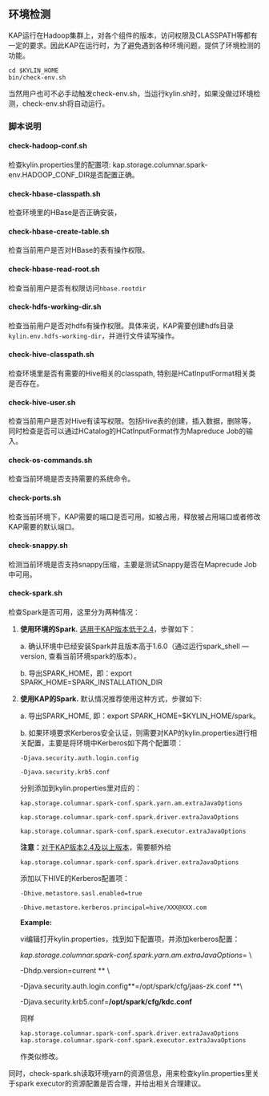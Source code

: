 ## 环境检测

KAP运行在Hadoop集群上，对各个组件的版本，访问权限及CLASSPATH等都有一定的要求。因此KAP在运行时，为了避免遇到各种环境问题，提供了环境检测的功能。

```shell
cd $KYLIN_HOME
bin/check-env.sh
```

当然用户也可不必手动触发check-env.sh，当运行kylin.sh时，如果没做过环境检测，check-env.sh将自动运行。

### **脚本说明**

#### **check-hadoop-conf.sh**

检查kylin.properties里的配置项: kap.storage.columnar.spark-env.HADOOP_CONF_DIR是否配置正确。

#### **check-hbase-classpath.sh**

检查环境里的HBase是否正确安装，

#### **check-hbase-create-table.sh**

检查当前用户是否对HBase的表有操作权限。

#### **check-hbase-read-root.sh**

检查当前用户是否有权限访问`hbase.rootdir`

#### **check-hdfs-working-dir.sh**

检查当前用户是否对hdfs有操作权限。具体来说，KAP需要创建hdfs目录`kylin.env.hdfs-working-dir`，并进行文件读写操作。

#### **check-hive-classpath.sh**

检查环境里是否有需要的Hive相关的classpath, 特别是HCatInputFormat相关类是否存在。

#### **check-hive-user.sh**

检查当前用户是否对Hive有读写权限。包括Hive表的创建，插入数据，删除等，同时检查是否可以通过HCatalog的HCatInputFormat作为Mapreduce Job的输入。

#### **check-os-commands.sh**

检查当前环境是否支持需要的系统命令。

#### **check-ports.sh**

检查当前环境下，KAP需要的端口是否可用。如被占用，释放被占用端口或者修改KAP需要的默认端口。

#### **check-snappy.sh**

检测当前环境是否支持snappy压缩，主要是测试Snappy是否在Maprecude Job中可用。

#### **check-spark.sh**

检查Spark是否可用，这里分为两种情况：

1. **使用环境的Spark.** <u>适用于KAP版本低于2.4</u>，步骤如下：

   a. 确认环境中已经安装Spark并且版本高于1.6.0（通过运行spark_shell —version, 查看当前环境spark的版本）。

   b. 导出SPARK_HOME，即：export SPARK_HOME=SPARK_INSTALLATION_DIR

2. **使用KAP的Spark.**  默认情况推荐使用这种方式，步骤如下:

   a. 导出SPARK_HOME, 即：export SPARK_HOME=$KYLIN_HOME/spark。

   b. 如果环境要求Kerberos安全认证，则需要对KAP的kylin.properties进行相关配置，主要是将环境中Kerberos如下两个配置项：

   `-Djava.security.auth.login.config`

   `-Djava.security.krb5.conf`

   分别添加到kylin.properties里对应的：

   `kap.storage.columnar.spark-conf.spark.yarn.am.extraJavaOptions`

   `kap.storage.columnar.spark-conf.spark.driver.extraJavaOptions`

   `kap.storage.columnar.spark-conf.spark.executor.extraJavaOptions`

   **注意：**<u>对于KAP版本2.4及以上版本</u>，需要额外给

   `kap.storage.columnar.spark-conf.spark.driver.extraJavaOptions`

   添加以下HIVE的Kerberos配置项：

   `-Dhive.metastore.sasl.enabled=true`

   `-Dhive.metastore.kerberos.principal=hive/XXX@XXX.com`

   **Example:**

   vi编辑打开kylin.properties，找到如下配置项，并添加kerberos配置：

   *kap.storage.columnar.spark-conf.spark.yarn.am.extraJavaOptions*= \

   -Dhdp.version=current ** \

   -Djava.security.auth.login.config**=/opt/spark/cfg/jaas-zk.conf **\

   -Djava.security.krb5.conf=**/opt/spark/cfg/kdc.conf**

   同样

   `kap.storage.columnar.spark-conf.spark.driver.extraJavaOptions`	    `kap.storage.columnar.spark-conf.spark.executor.extraJavaOptions`

   作类似修改。


同时，check-spark.sh读取环境yarn的资源信息，用来检查kylin.properties里关于spark executor的资源配置是否合理，并给出相关合理建议。